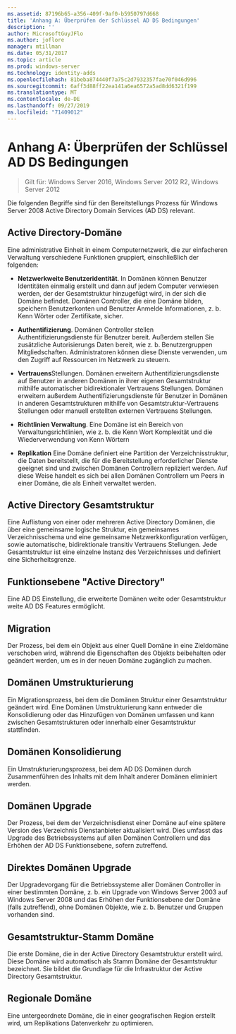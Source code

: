 ```yaml
---
ms.assetid: 87196b65-a356-409f-9af0-b5950797d668
title: 'Anhang A: Überprüfen der Schlüssel AD DS Bedingungen'
description: ''
author: MicrosoftGuyJFlo
ms.author: joflore
manager: mtillman
ms.date: 05/31/2017
ms.topic: article
ms.prod: windows-server
ms.technology: identity-adds
ms.openlocfilehash: 81beba874440f7a75c2d7932357fae70f046d996
ms.sourcegitcommit: 6aff3d88ff22ea141a6ea6572a5ad8dd6321f199
ms.translationtype: MT
ms.contentlocale: de-DE
ms.lasthandoff: 09/27/2019
ms.locfileid: "71409012"
---
```

# <a name="appendix-a-reviewing-key-ad-ds-terms"></a>Anhang A: Überprüfen der Schlüssel AD DS Bedingungen

>Gilt für: Windows Server 2016, Windows Server 2012 R2, Windows Server 2012

Die folgenden Begriffe sind für den Bereitstellungs Prozess für Windows Server 2008 Active Directory Domain Services (AD DS) relevant.  
  
## <a name="active-directory-domain"></a>Active Directory-Domäne  
Eine administrative Einheit in einem Computernetzwerk, die zur einfacheren Verwaltung verschiedene Funktionen gruppiert, einschließlich der folgenden:  
  
-   **Netzwerkweite Benutzeridentität**. In Domänen können Benutzer Identitäten einmalig erstellt und dann auf jedem Computer verwiesen werden, der der Gesamtstruktur hinzugefügt wird, in der sich die Domäne befindet. Domänen Controller, die eine Domäne bilden, speichern Benutzerkonten und Benutzer Anmelde Informationen, z. b. Kenn Wörter oder Zertifikate, sicher.  
  
-   **Authentifizierung**. Domänen Controller stellen Authentifizierungsdienste für Benutzer bereit. Außerdem stellen Sie zusätzliche Autorisierungs Daten bereit, wie z. b. Benutzergruppen Mitgliedschaften. Administratoren können diese Dienste verwenden, um den Zugriff auf Ressourcen im Netzwerk zu steuern.  
  
-   **Vertrauens**Stellungen. Domänen erweitern Authentifizierungsdienste auf Benutzer in anderen Domänen in ihrer eigenen Gesamtstruktur mithilfe automatischer bidirektionaler Vertrauens Stellungen. Domänen erweitern außerdem Authentifizierungsdienste für Benutzer in Domänen in anderen Gesamtstrukturen mithilfe von Gesamtstruktur-Vertrauens Stellungen oder manuell erstellten externen Vertrauens Stellungen.  
  
-   **Richtlinien Verwaltung**. Eine Domäne ist ein Bereich von Verwaltungsrichtlinien, wie z. b. die Kenn Wort Komplexität und die Wiederverwendung von Kenn Wörtern  
  
-   **Replikation** Eine Domäne definiert eine Partition der Verzeichnisstruktur, die Daten bereitstellt, die für die Bereitstellung erforderlicher Dienste geeignet sind und zwischen Domänen Controllern repliziert werden. Auf diese Weise handelt es sich bei allen Domänen Controllern um Peers in einer Domäne, die als Einheit verwaltet werden.  
  
## <a name="active-directory-forest"></a>Active Directory Gesamtstruktur  
Eine Auflistung von einer oder mehreren Active Directory Domänen, die über eine gemeinsame logische Struktur, ein gemeinsames Verzeichnisschema und eine gemeinsame Netzwerkkonfiguration verfügen, sowie automatische, bidirektionale transitiv Vertrauens Stellungen. Jede Gesamtstruktur ist eine einzelne Instanz des Verzeichnisses und definiert eine Sicherheitsgrenze.  
  
## <a name="active-directory-functional-level"></a>Funktionsebene "Active Directory"  
Eine AD DS Einstellung, die erweiterte Domänen weite oder Gesamtstruktur weite AD DS Features ermöglicht.  
  
## <a name="migration"></a>Migration  
Der Prozess, bei dem ein Objekt aus einer Quell Domäne in eine Zieldomäne verschoben wird, während die Eigenschaften des Objekts beibehalten oder geändert werden, um es in der neuen Domäne zugänglich zu machen.  
  
## <a name="domain-restructure"></a>Domänen Umstrukturierung  
Ein Migrationsprozess, bei dem die Domänen Struktur einer Gesamtstruktur geändert wird. Eine Domänen Umstrukturierung kann entweder die Konsolidierung oder das Hinzufügen von Domänen umfassen und kann zwischen Gesamtstrukturen oder innerhalb einer Gesamtstruktur stattfinden.  
  
## <a name="domain-consolidation"></a>Domänen Konsolidierung  
Ein Umstrukturierungsprozess, bei dem AD DS Domänen durch Zusammenführen des Inhalts mit dem Inhalt anderer Domänen eliminiert werden.  
  
## <a name="domain-upgrade"></a>Domänen Upgrade  
Der Prozess, bei dem der Verzeichnisdienst einer Domäne auf eine spätere Version des Verzeichnis Dienstanbieter aktualisiert wird. Dies umfasst das Upgrade des Betriebssystems auf allen Domänen Controllern und das Erhöhen der AD DS Funktionsebene, sofern zutreffend.  
  
## <a name="in-place-domain-upgrade"></a>Direktes Domänen Upgrade  
Der Upgradevorgang für die Betriebssysteme aller Domänen Controller in einer bestimmten Domäne, z. b. ein Upgrade von Windows Server 2003 auf Windows Server 2008 und das Erhöhen der Funktionsebene der Domäne (falls zutreffend), ohne Domänen Objekte, wie z. b. Benutzer und Gruppen vorhanden sind.  
  
## <a name="forest-root-domain"></a>Gesamtstruktur-Stamm Domäne  
Die erste Domäne, die in der Active Directory Gesamtstruktur erstellt wird. Diese Domäne wird automatisch als Stamm Domäne der Gesamtstruktur bezeichnet. Sie bildet die Grundlage für die Infrastruktur der Active Directory Gesamtstruktur.  
  
## <a name="regional-domain"></a>Regionale Domäne  
Eine untergeordnete Domäne, die in einer geografischen Region erstellt wird, um Replikations Datenverkehr zu optimieren.  
  


